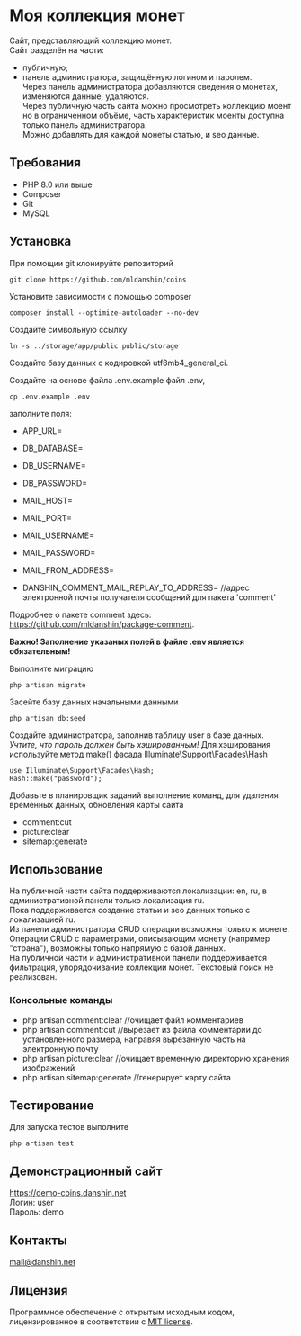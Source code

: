 # Моя коллекция монет
Сайт, представляющий коллекцию монет.  
Сайт разделён на части:
- публичную;
- панель администратора, защищённую логином и паролем.  
Через панель администратора добавляются сведения о монетах, изменяются данные, удаляются.  
Через публичную часть сайта можно просмотреть коллекцию моент но в ограниченном объёме, часть характеристик моенты доступна только панель администратора.  
Можно добавлять для каждой монеты статью, и seo данные.

## Требования
- PHP 8.0 или выше  
- Composer  
- Git  
- MySQL

## Установка
При помощии git клонируйте репозиторий

    git clone https://github.com/mldanshin/coins

Установите зависимости с помощью composer

    composer install --optimize-autoloader --no-dev

Создайте символьную ссылку

    ln -s ../storage/app/public public/storage

Создайте базу данных с кодировкой utf8mb4_general_ci.  

Создайте на основе файла .env.example файл .env, 

    cp .env.example .env

заполните поля:

- APP_URL=

- DB_DATABASE=
- DB_USERNAME=
- DB_PASSWORD=

- MAIL_HOST=
- MAIL_PORT=
- MAIL_USERNAME=
- MAIL_PASSWORD=
- MAIL_FROM_ADDRESS=

- DANSHIN_COMMENT_MAIL_REPLAY_TO_ADDRESS= //адрес электронной почты получателя сообщений для пакета 'comment'

Подробнее о пакете comment здесь: https://github.com/mldanshin/package-comment.

**Важно! Заполнение указаных полей в файле .env является обязательным!**

Выполните миграцию

    php artisan migrate

Засейте базу данных начальными данными

    php artisan db:seed

Создайте администратора, заполнив таблицу user в базе данных. *Учтите, что пароль должен быть хэшированным!*
Для хэширования используйте метод make() фасада Illuminate\Support\Facades\Hash

    use Illuminate\Support\Facades\Hash;
    Hash::make("password");

Добавьте в планировщик заданий выполнение команд, для удаления временных данных, обновления карты сайта  
- comment:cut
- picture:clear
- sitemap:generate

## Использование
На публичной части сайта поддерживаются локализации: en, ru, в административной панели только локализация ru.  
Пока поддерживается создание статьи и seo данных только с локализацией ru.  
Из панели администратора CRUD операции возможны только к монете. Операции CRUD с параметрами, описывающим монету (например "страна"), возможны только напрямую с базой данных.  
На публичной части и административной панели поддерживается фильтрация, упорядочивание коллекции монет. Текстовый поиск не реализован.  

### Консольные команды
- php artisan comment:clear //очищает файл комментариев
- php artisan comment:cut //вырезает из файла комментарии до установленного размера, направяя вырезанную часть на электронную почту
- php artisan picture:clear //очищает временную директорию хранения изображений
- php artisan sitemap:generate //генерирует карту сайта

## Тестирование
Для запуска тестов выполните  

    php artisan test

## Демонстрационный сайт
https://demo-coins.danshin.net  
Логин: user  
Пароль: demo  

## Контакты
mail@danshin.net

## Лицензия

Программное обеспечение с открытым исходным кодом, лицензированное в соответствии с [MIT license](https://opensource.org/licenses/MIT).
